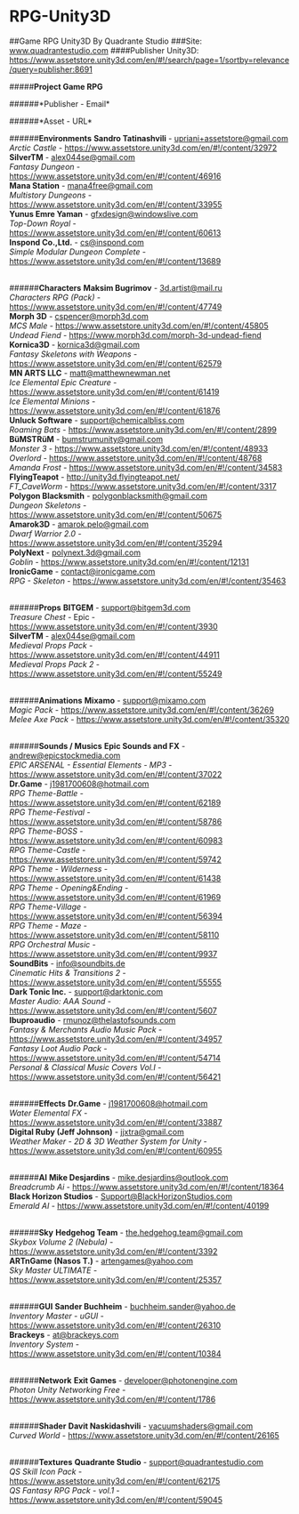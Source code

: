 # RPG-Unity3D
##Game RPG Unity3D By Quadrante Studio
###Site: www.quadrantestudio.com
####Publisher Unity3D: https://www.assetstore.unity3d.com/en/#!/search/page=1/sortby=relevance/query=publisher:8691

#####**Project Game RPG**
<p>######*Publisher - Email*</p>
<p>######*Asset - URL*</p>

######**Environments**
**Sandro Tatinashvili** - upriani+assetstore@gmail.com<br />
*Arctic Castle* - https://www.assetstore.unity3d.com/en/#!/content/32972<br />
**SilverTM** - alex044se@gmail.com<br />
*Fantasy Dungeon* - https://www.assetstore.unity3d.com/en/#!/content/46916<br />
**Mana Station** - mana4free@gmail.com<br />
*Multistory Dungeons* - https://www.assetstore.unity3d.com/en/#!/content/33955<br />
**Yunus Emre Yaman** - gfxdesign@windowslive.com<br />
*Top-Down Royal* - https://www.assetstore.unity3d.com/en/#!/content/60613<br />
**Inspond Co.,Ltd.** - cs@inspond.com<br />
*Simple Modular Dungeon Complete* - https://www.assetstore.unity3d.com/en/#!/content/13689<br />
<br />

######**Characters**
**Maksim Bugrimov** - 3d.artist@mail.ru<br />
*Characters RPG (Pack)* - https://www.assetstore.unity3d.com/en/#!/content/47749<br />
**Morph 3D** - cspencer@morph3d.com<br />
*MCS Male* - https://www.assetstore.unity3d.com/en/#!/content/45805<br />
*Undead Fiend* - https://www.morph3d.com/morph-3d-undead-fiend<br />
**Kornica3D** - kornica3d@gmail.com<br />
*Fantasy Skeletons with Weapons* - https://www.assetstore.unity3d.com/en/#!/content/62579<br />
**MN ARTS LLC** - matt@matthewnewman.net<br />
*Ice Elemental Epic Creature* - https://www.assetstore.unity3d.com/en/#!/content/61419<br />
*Ice Elemental Minions* - https://www.assetstore.unity3d.com/en/#!/content/61876<br />
**Unluck Software** - support@chemicalbliss.com<br />
*Roaming Bats* - https://www.assetstore.unity3d.com/en/#!/content/2899<br />
**BüMSTRüM** - bumstrumunity@gmail.com<br />
*Monster 3* - https://www.assetstore.unity3d.com/en/#!/content/48933<br />
*Overlord* - https://www.assetstore.unity3d.com/en/#!/content/48768<br />
*Amanda Frost* - https://www.assetstore.unity3d.com/en/#!/content/34583<br />
**FlyingTeapot** - http://unity3d.flyingteapot.net/<br />
*FT_CaveWorm* - https://www.assetstore.unity3d.com/en/#!/content/3317<br />
**Polygon Blacksmith** - polygonblacksmith@gmail.com<br />
*Dungeon Skeletons* - https://www.assetstore.unity3d.com/en/#!/content/50675<br />
**Amarok3D** - amarok.pelo@gmail.com<br />
*Dwarf Warrior 2.0* - https://www.assetstore.unity3d.com/en/#!/content/35294<br />
**PolyNext** - polynext.3d@gmail.com<br />
*Goblin* - https://www.assetstore.unity3d.com/en/#!/content/12131<br />
**IronicGame** - contact@ironicgame.com<br />
*RPG - Skeleton* - https://www.assetstore.unity3d.com/en/#!/content/35463<br />
<br />

######**Props**
**BITGEM** - support@bitgem3d.com<br />
*Treasure Chest* - Epic - https://www.assetstore.unity3d.com/en/#!/content/3930<br />
**SilverTM** - alex044se@gmail.com<br />
*Medieval Props Pack* - https://www.assetstore.unity3d.com/en/#!/content/44911<br />
*Medieval Props Pack 2* - https://www.assetstore.unity3d.com/en/#!/content/55249<br />
<br />

######**Animations**
**Mixamo** - support@mixamo.com<br />
*Magic Pack* - https://www.assetstore.unity3d.com/en/#!/content/36269<br />
*Melee Axe Pack* - https://www.assetstore.unity3d.com/en/#!/content/35320<br />
<br />

######**Sounds / Musics**
**Epic Sounds and FX** - andrew@epicstockmedia.com<br />
*EPIC ARSENAL - Essential Elements - MP3* - https://www.assetstore.unity3d.com/en/#!/content/37022<br />
**Dr.Game** - j1981700608@hotmail.com<br />
*RPG Theme-Battle* - https://www.assetstore.unity3d.com/en/#!/content/62189<br />
*RPG Theme-Festival* - https://www.assetstore.unity3d.com/en/#!/content/58786<br />
*RPG Theme-BOSS* - https://www.assetstore.unity3d.com/en/#!/content/60983<br />
*RPG Theme-Castle* - https://www.assetstore.unity3d.com/en/#!/content/59742<br />
*RPG Theme - Wilderness* - https://www.assetstore.unity3d.com/en/#!/content/61438<br />
*RPG Theme - Opening&Ending* - https://www.assetstore.unity3d.com/en/#!/content/61969<br />
*RPG Theme-Village* - https://www.assetstore.unity3d.com/en/#!/content/56394<br />
*RPG Theme - Maze* - https://www.assetstore.unity3d.com/en/#!/content/58110<br />
*RPG Orchestral Music* - https://www.assetstore.unity3d.com/en/#!/content/9937<br />
**SoundBits** - info@soundbits.de<br />
*Cinematic Hits & Transitions 2* - https://www.assetstore.unity3d.com/en/#!/content/55555<br />
**Dark Tonic Inc.** - support@darktonic.com<br />
*Master Audio: AAA Sound* - https://www.assetstore.unity3d.com/en/#!/content/5607<br />
**Ibuproaudio** - rmunoz@thelastofsounds.com<br />
*Fantasy & Merchants Audio Music Pack* - https://www.assetstore.unity3d.com/en/#!/content/34957<br />
*Fantasy Loot Audio Pack* - https://www.assetstore.unity3d.com/en/#!/content/54714<br />
*Personal & Classical Music Covers Vol.I* - https://www.assetstore.unity3d.com/en/#!/content/56421<br />
<br />

######**Effects**
**Dr.Game** - j1981700608@hotmail.com<br />
*Water Elemental FX* - https://www.assetstore.unity3d.com/en/#!/content/33887<br />
**Digital Ruby (Jeff Johnson)** - jjxtra@gmail.com<br />
*Weather Maker - 2D & 3D Weather System for Unity* - https://www.assetstore.unity3d.com/en/#!/content/60955<br />
<br />

######**AI**
**Mike Desjardins** - mike.desjardins@outlook.com<br />
*Breadcrumb Ai* - https://www.assetstore.unity3d.com/en/#!/content/18364<br />
**Black Horizon Studios** - Support@BlackHorizonStudios.com<br />
*Emerald AI* - https://www.assetstore.unity3d.com/en/#!/content/40199<br />
<br />

######**Sky**
**Hedgehog Team** - the.hedgehog.team@gmail.com<br />
*Skybox Volume 2 (Nebula)* - https://www.assetstore.unity3d.com/en/#!/content/3392<br />
**ARTnGame (Nasos T.)** - artengames@yahoo.com<br />
*Sky Master ULTIMATE* - https://www.assetstore.unity3d.com/en/#!/content/25357<br />
<br />

######**GUI**
**Sander Buchheim** - buchheim.sander@yahoo.de<br />
*Inventory Master - uGUI* - https://www.assetstore.unity3d.com/en/#!/content/26310<br />
**Brackeys** - at@brackeys.com<br />
*Inventory System* - https://www.assetstore.unity3d.com/en/#!/content/10384<br />
<br />

######**Network**
**Exit Games** - developer@photonengine.com<br />
*Photon Unity Networking Free* - https://www.assetstore.unity3d.com/en/#!/content/1786<br />
<br />

######**Shader**
**Davit Naskidashvili** - vacuumshaders@gmail.com<br />
*Curved World* - https://www.assetstore.unity3d.com/en/#!/content/26165<br />
<br />

######**Textures**
**Quadrante Studio** - support@quadrantestudio.com<br />
*QS Skill Icon Pack* - https://www.assetstore.unity3d.com/en/#!/content/62175<br />
*QS Fantasy RPG Pack - vol.1* - https://www.assetstore.unity3d.com/en/#!/content/59045<br />
<br />
